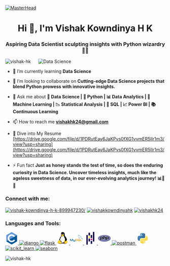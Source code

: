[![MasterHead](https://qph.cf2.quoracdn.net/main-qimg-c94aa04cf17c1a8034651d98d180874d)](https://vishak.io)
<h1 align="center">Hi 👋, I'm Vishak Kowndinya H K</h1>
<h3 align="center">Aspiring Data Scientist sculpting insights with Python wizardry 🚀✨</h3>
<img align="right" alt="Data Science" width="400" src="https://miro.medium.com/v2/resize:fit:828/format:webp/0*H4cHks1eEdrW7Zlz.gif">

<p align="left"> <img src="https://komarev.com/ghpvc/?username=vishak-hk&label=Profile%20views&color=0e75b6&style=flat" alt="vishak-hk" /> </p>

- 🌱 I’m currently learning **Data Science**

- 👯 I’m looking to collaborate on **Cutting-edge Data Science projects that blend Python prowess with innovative insights.**

- 💬 Ask me about **🚀 Data Science | 🐍 Python | 📊 Data Analytics | 🤖 Machine Learning | 📉 Statistical Analysis | 📱 SQL | 📈 Power BI | 📚 Continuous Learning**

- 📫 How to reach me **vishakhk24@gmail.com**

- 📄 Dive into My Resume [https://drive.google.com/file/d/1PDRutEay6JaKPvs0fXG1vvmER5lIr1m3/view?usp=sharing](https://drive.google.com/file/d/1PDRutEay6JaKPvs0fXG1vvmER5lIr1m3/view?usp=sharing)

- ⚡ Fun fact **Just as honey stands the test of time, so does the enduring curiosity in Data Science. Uncover timeless insights, much like the ageless sweetness of data, in our ever-evolving analytics journey! 📊🍯✨**

<h3 align="left">Connect with me:</h3>
<p align="left">
<a href="https://linkedin.com/in/vishak-kowndinya-h-k-899947230/" target="blank"><img align="center" src="https://raw.githubusercontent.com/rahuldkjain/github-profile-readme-generator/master/src/images/icons/Social/linked-in-alt.svg" alt="vishak-kowndinya-h-k-899947230/" height="30" width="40" /></a>
<a href="https://kaggle.com/vishakkowndinyahk" target="blank"><img align="center" src="https://raw.githubusercontent.com/rahuldkjain/github-profile-readme-generator/master/src/images/icons/Social/kaggle.svg" alt="vishakkowndinyahk" height="30" width="40" /></a>
<a href="https://www.hackerrank.com/vishakhk24" target="blank"><img align="center" src="https://raw.githubusercontent.com/rahuldkjain/github-profile-readme-generator/master/src/images/icons/Social/hackerrank.svg" alt="vishakhk24" height="30" width="40" /></a>
</p>

<h3 align="left">Languages and Tools:</h3>
<p align="left"> <a href="https://www.cprogramming.com/" target="_blank" rel="noreferrer"> <img src="https://raw.githubusercontent.com/devicons/devicon/master/icons/c/c-original.svg" alt="c" width="40" height="40"/> </a> <a href="https://www.djangoproject.com/" target="_blank" rel="noreferrer"> <img src="https://cdn.worldvectorlogo.com/logos/django.svg" alt="django" width="40" height="40"/> </a> <a href="https://flask.palletsprojects.com/" target="_blank" rel="noreferrer"> <img src="https://www.vectorlogo.zone/logos/pocoo_flask/pocoo_flask-icon.svg" alt="flask" width="40" height="40"/> </a> <a href="https://www.linux.org/" target="_blank" rel="noreferrer"> <img src="https://raw.githubusercontent.com/devicons/devicon/master/icons/linux/linux-original.svg" alt="linux" width="40" height="40"/> </a> <a href="https://www.mysql.com/" target="_blank" rel="noreferrer"> <img src="https://raw.githubusercontent.com/devicons/devicon/master/icons/mysql/mysql-original-wordmark.svg" alt="mysql" width="40" height="40"/> </a> <a href="https://pandas.pydata.org/" target="_blank" rel="noreferrer"> <img src="https://raw.githubusercontent.com/devicons/devicon/2ae2a900d2f041da66e950e4d48052658d850630/icons/pandas/pandas-original.svg" alt="pandas" width="40" height="40"/> </a> <a href="https://www.php.net" target="_blank" rel="noreferrer"> <img src="https://raw.githubusercontent.com/devicons/devicon/master/icons/php/php-original.svg" alt="php" width="40" height="40"/> </a> <a href="https://postman.com" target="_blank" rel="noreferrer"> <img src="https://www.vectorlogo.zone/logos/getpostman/getpostman-icon.svg" alt="postman" width="40" height="40"/> </a> <a href="https://www.python.org" target="_blank" rel="noreferrer"> <img src="https://raw.githubusercontent.com/devicons/devicon/master/icons/python/python-original.svg" alt="python" width="40" height="40"/> </a> <a href="https://scikit-learn.org/" target="_blank" rel="noreferrer"> <img src="https://upload.wikimedia.org/wikipedia/commons/0/05/Scikit_learn_logo_small.svg" alt="scikit_learn" width="40" height="40"/> </a> <a href="https://seaborn.pydata.org/" target="_blank" rel="noreferrer"> <img src="https://seaborn.pydata.org/_images/logo-mark-lightbg.svg" alt="seaborn" width="40" height="40"/> </a> </p>

<p><img align="center" src="https://github-readme-stats.vercel.app/api/top-langs?username=vishak-hk&show_icons=true&locale=en&layout=compact" alt="vishak-hk" /></p>
